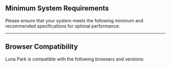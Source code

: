 ## Minimum System Requirements

Please ensure that your system meets the following minimum and recommended specifications for optimal performance:

<SystemRequirements />

---

## Browser Compatibility

Luna Park is compatible with the following browsers and versions:

<BrowserCompatibility />
